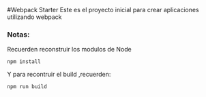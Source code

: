 #Webpack Starter
Este es el proyecto inicial para crear aplicaciones utilizando webpack

### Notas:
Recuerden reconstruir los modulos de Node
```
npm install

```
Y para recontruir el build ,recuerden:

```
npm run build

```

